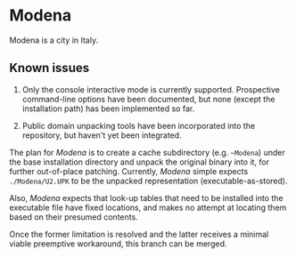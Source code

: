 # Modena

Modena is a city in Italy.

## Known issues

1. Only the console interactive mode is currently supported. Prospective command-line options have been documented,
but none (except the installation path) has been implemented so far.

2. Public domain unpacking tools have been incorporated into the repository, but haven't yet been integrated.

The plan for *Modena* is to create a cache subdirectory (e.g. `~Modena`) under the base installation directory
and unpack the original binary into it, for further out-of-place patching. Currently, *Modena* simple expects
`./Modena/U2.UPK` to be the unpacked representation (executable-as-stored).

Also, *Modena* expects that look-up tables that need to be installed into the executable file have fixed locations,
and makes no attempt at locating them based on their presumed contents.

Once the former limitation is resolved and the latter receives a minimal viable preemptive workaround,
this branch can be merged.
